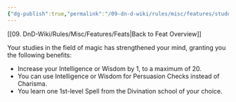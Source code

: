 ```yaml
---
{"dg-publish":true,"permalink":"/09-dn-d-wiki/rules/misc/features/student-of-philosophy/","tags":["feat"]}
---
```


[[09. DnD-Wiki/Rules/Misc/Features/Feats\|Back to Feat Overview]]

Your studies in the field of magic has strengthened your mind, granting you the following benefits:

- Increase your Intelligence or Wisdom by 1, to a maximum of 20.
- You can use Intelligence or Wisdom for Persuasion Checks instead of Charisma.
- You learn one 1st-level Spell from the Divination school of your choice.